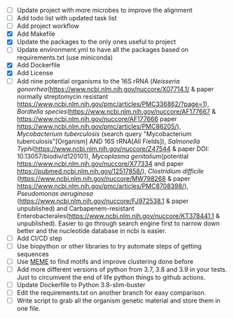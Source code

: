 - [ ] Update project with more microbes to improve the alignment
- [ ] Add todo list with updated task list
- [ ] Add project workflow
- [x] Add Makefile
- [x] Update the packages to the only ones useful to project
- [ ] Update environment.yml to have all the packages based on requirements.txt (use miniconda)
- [x] Add Dockerfile
- [x] Add License
- [ ] Add nine potential organisms to the 16S rRNA (*Neisseria gonorrhea*(https://www.ncbi.nlm.nih.gov/nuccore/X07714.1/ & paper normally streptomycin resistant https://www.ncbi.nlm.nih.gov/pmc/articles/PMC336862/?page=1), *Bordtella species*(https://www.ncbi.nlm.nih.gov/nuccore/AF177667 & https://www.ncbi.nlm.nih.gov/nuccore/AF177666 paper https://www.ncbi.nlm.nih.gov/pmc/articles/PMC86205/), *Mycobacterium tuberculosis* (search query "Mycobacterium tuberculosis"[Organism] AND 16S rRNA[All Fields]), *Salmonella Typhi*(https://www.ncbi.nlm.nih.gov/nuccore/Z47544 & paper DOI: 10.13057/biodiv/d120101), *Mycoplasma genitalium*(potential https://www.ncbi.nlm.nih.gov/nuccore/X77334 and paper https://pubmed.ncbi.nlm.nih.gov/12517858/), *Clostridium difficile* (https://www.ncbi.nlm.nih.gov/nuccore/MW798268 & paper https://www.ncbi.nlm.nih.gov/pmc/articles/PMC8708398/), *Pseudomonas aeruginosa* (https://www.ncbi.nlm.nih.gov/nuccore/FJ972538.1 & paper unpublished) and Carbapenem-resistant Enterobacterales(https://www.ncbi.nlm.nih.gov/nuccore/KT378441.1 & unpublished). Easier to go through search engine first to narrow down better and the nucleotide database in ncbi is easier.  
- [ ] Add CI/CD step
- [ ] Use biopython or other libraries to try automate steps of getting sequences
- [ ] Use [MEME](https://rosalind.info/glossary/meme/) to find motifs and improve clustering done before
- [ ] Add more different versions of python from 3.7, 3.8 and 3.9 in your tests. Just to circumvent the end of life python things to github actions.
- [ ] Update Dockerfile to Python 3.8-slim-buster
- [ ] Edit the requirements.txt on another branch for easy comparison.
- [ ] Write script to grab all the organism genetic material and store them in one file.  
